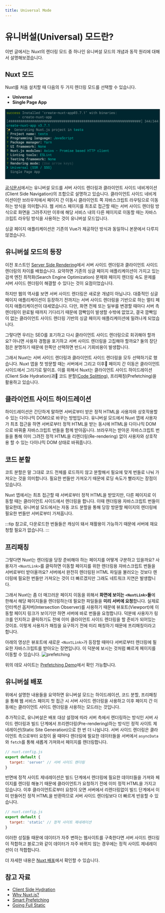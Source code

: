 ```yaml
---
title: Universal Mode
---
```


# 유니버설(Universal) 모드란?
이번 글에서는 Nuxt의 렌더링 모드 중 하나인 유니버설 모드의 개념과 동작 원리에 대해서 설명해보겠습니다.

## Nuxt 모드

Nuxt를 처음 설치할 때 다음의 두 가지 렌더링 모드를 선택할 수 있습니다. 
  * **Universal**
  * **Single Page App**
  
![rendering-mode](./images/rendering-mode.png)

[공식문서](https://nuxtjs.org/docs/2.x/configuration-glossary/configuration-mode)에서는 유니버설 모드를 서버 사이드 렌더링과 클라이언트 사이드 네비게이션(Client Side Navigation)의 조합으로 설명하고 있습니다. 클라이언트 사이드 네비게이션이란 브라우저에서 페이지 간 이동시 클라이언트 쪽 자바스크립트 라우팅으로 이동하는 방식을 의미합니다. 웹 서비스 페이지를 최초로 접근할 때는 서버 사이드 렌더링 방식으로 화면을 그려주지만 이후에 해당 서비스 내의 다른 페이지로 이동할 때는 자바스크립트 라우팅 방식을 사용하는 것이 유니버설 모드입니다. 

싱글 페이지 애플리케이션은 기존의 Vue가 제공하던 방식과 동일하니 본문에서 다루지 않겠습니다.


## 유니버설 모드의 등장

이전 포스트인 [Server Side Rendering](/nuxt/ssr.html)에서 서버 사이드 렌더링과 클라이언트 사이드 렌더링의 차이를 배웠습니다. 요약하면 기존의 싱글 페이지 애플리케이션이 가지고 있는 검색 엔진 최적화(Search Engine Optimization) 문제와 페이지 렌더링 속도 문제를 서버 사이드 렌더링이 해결할 수 있다는 것이 요점이었습니다. 

하지만 웹의 역사를 보면 서버 사이드 렌더링은 새로운 개념이 아닙니다. 대중적인 싱글 페이지 애플리케이션이 등장하기 전까지는 서버 사이드 렌더링을 기반으로 하는 멀티 페이지 애플리케이션이 대세였습니다. 다만, 화면 전체 또는 일부를 변경할 때마다 서버 측 렌더링이 완료될 때까지 기다리기 때문에 깜빡임이 발생할 수밖에 없었고, 결국 깜빡임이 없는 클라이언트 사이드 렌더링 기반의 싱글 페이지 애플리케이션에 밀려나게 되었습니다.

그렇다면 우리는 SEO를 포기하고 다시 클라이언트 사이드 렌더링으로 회귀해야 할까요? 아니면 사용자 경험을 포기하고 서버 사이드 렌더링을 고집해야 할까요? 둘의 장단점은 분명하기 때문에 한쪽만 선택하면 반드시 기회비용이 발생합니다. 

그래서 Nuxt는 서버 사이드 렌더링과 클라이언트 사이드 렌더링을 모두 선택하기로 했습니다. Nuxt 앱을 첫 방문할 때는 서버에서 그리고 이후 페이지 간 이동은 클라이언트 사이드에서 그리기로 말이죠. 이를 위해서 Nuxt는 클라이언트 사이드 하이드레이션(Client Side Hydration)과 코드 분할([Code Splitting](/advanced/code-splitting.html)), 프리패칭(Prefetching)을 활용하고 있습니다.

## 클라이언트 사이드 하이드레이션

하이드레이션은 간단하게 말하면 서버로부터 받은 정적 HTML을 사용자와 상호작용할 수 있는 다이나믹 DOM으로 바꾸는 방법입니다. 유니버설 모드에서 Nuxt 앱에 사용자가 최초 접근을 하면 서버로부터 정적 HTML을 받는 동시에 HTML을 다이나믹 DOM으로 바꿔줄 자바스크립트 번들을 함께 받아옵니다. 브라우저는 받아온 자바스크립트 번들을 통해 이미 그려진 정적 HTML을 리렌더링(Re-rendering) 없이 사용자와 상호작용 할 수 있는 다이나믹 DOM 상태로 바꿔줍니다.
## 코드 분할

코트 분할은 말 그대로 코드 전체를 로드하지 않고 분할해서 필요에 맞게 번들로 나눠 가져오는 것을 의미합니다. 필요한 번들만 가져오기 때문에 로딩 속도가 빨라지는 장점이 있습니다. 

Nuxt 앱에서는 최초 접근할 때 서버로부터 정적 HTML을 받았지만, 다른 페이지로 이동할 때는 클라이언트 사이드에서 렌더링을 합니다. 이때 렌더링용 자바스크립트 번들이 필요한데, 유니버설 모드에서는 자동 코드 분할을 통해 당장 방문할 페이지의 렌더링에 필요한 번들만 서버로부터 가져옵니다.

:::tip
참고로, 다운로드한 번들들은 캐싱이 돼서 재활용이 가능하기 때문에 서버에 재요청할 필요가 없습니다.
:::

## 프리패칭

그렇다면 Nuxt는 렌더링을 당장 준비해야 하는 페이지를 어떻게 구분하고 있을까요? 사용자가 `<NuxtLink>`를 클릭하면 이동할 페이지를 위한 렌더링용 자바스크립트 번들을 서버로부터 받아올까요? 서버에서 완전히 렌더링된 HTML 파일을 불러오는 것보다 렌더링에 필요한 번들만 가져오는 것이 더 빠르겠지만 그래도 네트워크 지연은 발생합니다.  

그래서 Nuxt는 좀 더 매끄러운 페이지 이동을 위해서 **화면에 보이는 `<NuxtLink>`들**에 한해서 해당 페이지들을 렌더링하는데 필요한 파일들을 **미리 서버에 요청**합니다. 실제로 인터섹션 옵저버(Intersection Observer)를 사용하기 때문에 뷰포트(Viewport)에 이동할 페이지 링크가 보이기만 하면 서버에 바로 번들을 요청합니다. 덕분에 사용자가 링크를 인지하고 클릭하기도 전에 이미 클라이언트 사이드 렌더링을 할 준비가 되어있는 것이죠. 이렇게 사용자가 패칭을 요구하기 전에 미리 패칭하기 때문에 프리패칭이라고 합니다.

아래의 영상은 뷰포트에 새로운 `<NuxtLink>`가 등장할 때마다 서버로부터 렌더링에 필요한 자바스크립트를 받아오는 장면입니다. 이 덕분에 보시는 것처럼 빠르게 페이지를 이동할 수 있습니다.
![prefetching](./images/prefetching.gif)

위의 데모 사이트는 [Prefetching Demo](https://nuxt-prefetch.surge.sh)에서 확인 가능합니다.

## 유니버설 배포

위에서 설명한 내용들을 요약하면 유니버설 모드는 하이드레이션, 코드 분할, 프리패칭을 통해 웹 서비스 페이지 첫 접근 시 서버 사이드 렌더링을 사용하고 이후 페이지 간 이동에는 클라이언트 사이드 렌더링을 사용하는 모드라는 것입니다.

추가적으로, 유니버설은 배포 대상 설정에 따라 서버 측에서 렌더링하는 방식인 서버 사이드 렌더링과 빌드 단계에서 프리렌더링(Pre-rendering)하는 방식인 정적 사이트 제네레이션(Static Site Generation)으로 한 번 더 나뉩니다. 서버 사이드 렌더링은 클라이언트 측으로부터 요청이 올 때마다 렌더링에 필요한 데이터들을 서버에서 `asyncData` 와 `fetch`를 통해 새롭게 가져와서 페이지를 렌더링합니다.  

```js
// nuxt.config.js
export default {
  target: 'server' // 서버 사이드 렌더링
}
```
반면에 정적 사이트 제네레이션은 빌드 단계에서 렌더링에 필요한 데이터들을 가져와 페이지를 렌더링 해놓기 때문에 클라이언트가 요청하기 전에 이미 정적 HTML을 가지고 있습니다. 이후 클라이언트로부터 요청이 오면 서버에서 리렌더링없이 빌드 단계에서 이미 만들어진 정적 HTML을 반환하므로 서버 사이드 렌더링보다 더 빠르게 반응할 수 있습니다.

```js
// nuxt.config.js
export default {
  target: 'static' // 정적 사이트 제네레이션
}
```

이러한 성질들 때문에 데이터가 자주 변하는 웹사이트를 구축한다면 서버 사이드 렌더링이 적합하고 블로그와 같이 데이터가 자주 바뀌지 않는 경우에는 정적 사이트 제네레이션이 더 적합합니다.

더 자세한 내용은 [Nuxt 배포](/nuxt/deployment.html)에서 확인할 수 있습니다.

## 참고 자료
- [Client Side Hydration](https://ssr.vuejs.org/guide/hydration.html)
- [Why Nuxt.js?](https://blog.logrocket.com/server-side-rendering-with-vue-and-nuxt-js-64a6d99f5a82/)
- [Smart Prefetching](https://nuxtjs.org/docs/2.x/features/nuxt-components#prefetchlinks) 
- [Going Full Static](https://nuxtjs.org/blog/going-full-static#smarter-nuxt-generate)